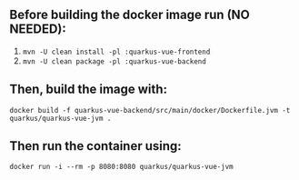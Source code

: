 ## Before building the docker image run (NO NEEDED):

1. `mvn -U clean install -pl :quarkus-vue-frontend`
2. `mvn -U clean package -pl :quarkus-vue-backend`

## Then, build the image with:

`docker build -f quarkus-vue-backend/src/main/docker/Dockerfile.jvm -t quarkus/quarkus-vue-jvm .`

## Then run the container using:

`docker run -i --rm -p 8080:8080 quarkus/quarkus-vue-jvm`
